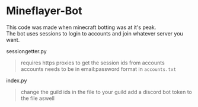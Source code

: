 # Mineflayer-Bot  


This code was made when minecraft botting was at it's peak.  
The bot uses sessions to login to accounts and join whatever server you want.  

sessiongetter.py  
> requires https proxies to get the session ids from accounts  
> accounts needs to be in email:password format in `accounts.txt`


index.py
> change the guild ids in the file to your guild
> add a discord bot token to the file aswell
